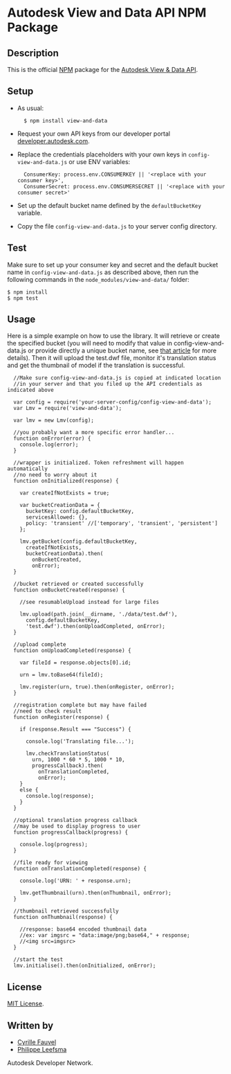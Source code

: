 # Autodesk View and Data API NPM Package


## Description

This is the official [NPM](https://www.npmjs.com) package for
the [Autodesk View & Data API](https://developer.autodesk.com/api/view-and-data-api/).


## Setup

- As usual:

        $ npm install view-and-data

- Request your own API keys from our developer portal [developer.autodesk.com](http://developer.autodesk.com).
- Replace the credentials placeholders with your own keys in `config-view-and-data.js` or use ENV variables:

        ConsumerKey: process.env.CONSUMERKEY || '<replace with your consumer key>',
        ConsumerSecret: process.env.CONSUMERSECRET || '<replace with your consumer secret>'

- Set up the default bucket name defined by the `defaultBucketKey` variable.
- Copy the file `config-view-and-data.js` to your server config directory.


## Test

Make sure to set up your consumer key and secret and the default bucket name in `config-view-and-data.js` as described above, then run the following commands in the `node_modules/view-and-data/` folder:

    $ npm install
    $ npm test


## Usage

Here is a simple example on how to use the library. It will retrieve or create the specified bucket
(you will need to modify that value in config-view-and-data.js or provide directly a unique bucket name,
see [that article](http://adndevblog.typepad.com/cloud_and_mobile/2015/01/buckets-in-autodesk-view-and-data-api.html) for more details).
Then it will upload the test.dwf file, monitor it's translation status and get the thumbnail of model if
the translation is successful.

      //Make sure config-view-and-data.js is copied at indicated location
      //in your server and that you filed up the API credentials as indicated above

      var config = require('your-server-config/config-view-and-data');
      var Lmv = require('view-and-data');

      var lmv = new Lmv(config);

      //you probably want a more specific error handler...
      function onError(error) {
        console.log(error);
      }

      //wrapper is initialized. Token refreshment will happen automatically
      //no need to worry about it
      function onInitialized(response) {

        var createIfNotExists = true;

        var bucketCreationData = {
          bucketKey: config.defaultBucketKey,
          servicesAllowed: {},
          policy: 'transient' //['temporary', 'transient', 'persistent']
        };

        lmv.getBucket(config.defaultBucketKey,
          createIfNotExists,
          bucketCreationData).then(
            onBucketCreated,
            onError);
      }

      //bucket retrieved or created successfully
      function onBucketCreated(response) {

        //see resumableUpload instead for large files

        lmv.upload(path.join(__dirname, './data/test.dwf'),
          config.defaultBucketKey,
          'test.dwf').then(onUploadCompleted, onError);
      }

      //upload complete
      function onUploadCompleted(response) {

        var fileId = response.objects[0].id;

        urn = lmv.toBase64(fileId);

        lmv.register(urn, true).then(onRegister, onError);
      }

      //registration complete but may have failed
      //need to check result
      function onRegister(response) {

        if (response.Result === "Success") {

          console.log('Translating file...');

          lmv.checkTranslationStatus(
            urn, 1000 * 60 * 5, 1000 * 10,
            progressCallback).then(
              onTranslationCompleted,
              onError);
        }
        else {
          console.log(response);
        }
      }

      //optional translation progress callback
      //may be used to display progress to user
      function progressCallback(progress) {

        console.log(progress);
      }

      //file ready for viewing
      function onTranslationCompleted(response) {

        console.log('URN: ' + response.urn);

        lmv.getThumbnail(urn).then(onThumbnail, onError);
      }

      //thumbnail retrieved successfully
      function onThumbnail(response) {

        //response: base64 encoded thumbnail data
        //ex: var imgsrc = "data:image/png;base64," + response;
        //<img src=imgsrc>
      }

      //start the test
      lmv.initialise().then(onInitialized, onError);


## License

[MIT License](http://opensource.org/licenses/MIT).


## Written by

- [Cyrille Fauvel](http://around-the-corner.typepad.com/adn/cyrille-fauvel.html)
- [Philippe Leefsma](http://adndevblog.typepad.com/cloud_and_mobile/philippe-leefsma.html)

Autodesk Developer Network.
